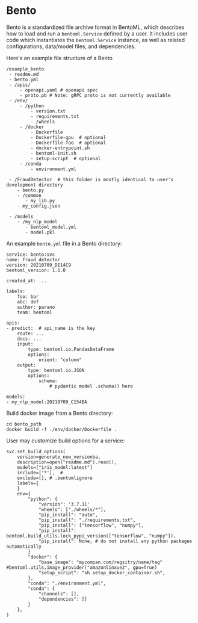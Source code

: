  # Bento

Bento is a standardized file archive format in BentoML, which describes how to load
and run a `bentoml.Service` defined by a user. It includes user code which instantiates
the `bentoml.Service` instance, as well as related configurations, data/model files,
and dependencies.

Here's an example file structure of a Bento

    /example_bento
     - readme.md
     - bento.yml
     - /apis/
         - openapi.yaml # openapi spec
         - proto.pb # Note: gRPC proto is not currently available
     - /env/
         - /python
             - version.txt
             - requirements.txt
             - /wheels
         - /docker
             - Dockerfile
             - Dockerfile-gpu  # optional
             - Dockerfile-foo  # optional
             - docker-entrypoint.sh
             - bentoml-init.sh
             - setup-script  # optional
         - /conda
             - environment.yml

     - /FraudDetector  # this folder is mostly identical to user's development directory
        - bento.py
        - /common
           - my_lib.py
        - my_config.json

     - /models
        - /my_nlp_model
           - bentoml_model.yml
           - model.pkl


An example `bento.yml` file in a Bento directory:

    service: bento:svc
    name: fraud_detector
    version: 20210709_DE14C9
    bentoml_version: 1.1.0

    created_at: ...

    labels:
        foo: bar
        abc: def
        author: parano
        team: bentoml

    apis:
    - predict:  # api_name is the key
        route: ...
        docs: ...
        input:
            type: bentoml.io.PandasDataFrame
            options:
                orient: "column"
        output:
            type: bentoml.io.JSON
            options:
                schema:
                    # pydantic model .schema() here

    models:
    - my_nlp_model:20210709_C154BA



Build docker image from a Bento directory:

    cd bento_path
    docker build -f ./env/docker/Dockerfile .


User may customize build options for a service:

    svc.set_build_options(
		version=generate_new_versionba,
		description=open("readme.md").read(),
		models=["iris_model:latest"]
		include=['*'],  # 
		exclude=[], # .bentomlignore
		labels={
		}
		env={
			"python": {
				"version": '3.7.11'
				"wheels": ["./wheels/*"],
				"pip_install": "auto",
				"pip_install": "./requirements.txt",
			    "pip_install": ["tensorflow", "numpy"],
                "pip_install": bentoml.build_utils.lock_pypi_version(["tensorflow", "numpy"]),
				"pip_install": None, # do not install any python packages automatically
			}
			"docker": {
				"base_image": "mycompan.com/regsitry/name/tag" #bentoml.utils.image_provider("amazonlinxue2", gpu=True)
				"setup_script": "sh setup_docker_container.sh",
			},
			"conda": "./environment.yml",
			"conda": {
                "channels": [],
                "dependencies": []
            }
		},
    )
